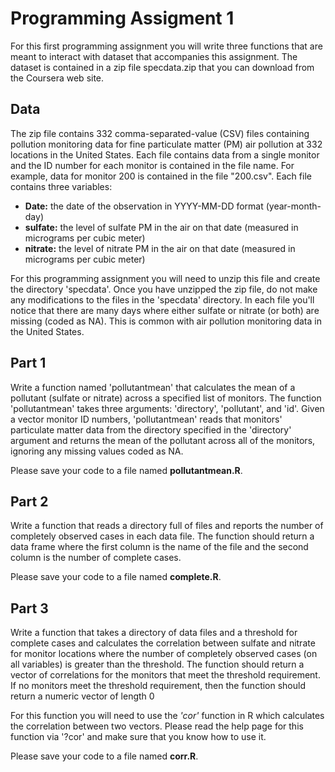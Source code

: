 # Programming Assigment 1

For this first programming assignment you will write three functions that are meant to interact with dataset that accompanies this assignment. The dataset is contained in a zip file specdata.zip that you can download from the Coursera web site. 

## Data

The zip file contains 332 comma-separated-value (CSV) files containing pollution monitoring data for fine particulate matter (PM) air pollution at 332 locations in the United States. Each file contains data from a single monitor and the ID number for each monitor is contained in the file name. For example, data for monitor 200 is contained in the file "200.csv". Each file contains three variables:

* **Date:** the date of the observation in YYYY-MM-DD format (year-month-day)
* **sulfate:** the level of sulfate PM in the air on that date (measured in micrograms per cubic meter)
* **nitrate:** the level of nitrate PM in the air on that date (measured in micrograms per cubic meter)

For this programming assignment you will need to unzip this file and create the directory 'specdata'. Once you have unzipped the zip file, do not make any modifications to the files in the 'specdata' directory. In each file you'll notice that there are many days where either sulfate or nitrate (or both) are missing (coded as NA). This is common with air pollution monitoring data in the United States.

## Part 1

Write a function named 'pollutantmean' that calculates the mean of a pollutant (sulfate or nitrate) across a specified list of monitors. The function 'pollutantmean' takes three arguments: 'directory', 'pollutant', and 'id'. Given a vector monitor ID numbers, 'pollutantmean' reads that monitors' particulate matter data from the directory specified in the 'directory' argument and returns the mean of the pollutant across all of the monitors, ignoring any missing values coded as NA.

Please save your code to a file named **pollutantmean.R**.

## Part 2

Write a function that reads a directory full of files and reports the number of completely observed cases in each data file. The function should return a data frame where the first column is the name of the file and the second column is the number of complete cases.

Please save your code to a file named **complete.R**.

## Part 3

Write a function that takes a directory of data files and a threshold for complete cases and calculates the correlation between sulfate and nitrate for monitor locations where the number of completely observed cases (on all variables) is greater than the threshold. The function should return a vector of correlations for the monitors that meet the threshold requirement. If no monitors meet the threshold requirement, then the function should return a numeric vector of length 0

For this function you will need to use the *'cor'* function in R which calculates the correlation between two vectors. Please read the help page for this function via '?cor' and make sure that you know how to use it.

Please save your code to a file named **corr.R**.